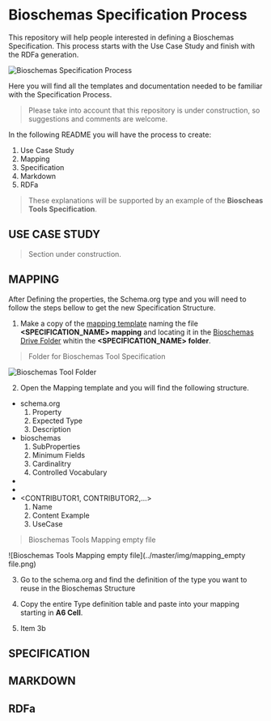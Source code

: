 # Bioschemas Specification Process
This repository will help people interested in defining a Bioschemas Specification. This process starts with the Use Case Study and finish with the RDFa generation.

![Bioschemas Specification Process](../master/img/specification_process.jpg)

Here you will find all the templates and documentation needed to be familiar with the Specification Process.
>Please take into account that this repository is under construction, so suggestions and comments are welcome.

In the following README you will have the process to create:
1. Use Case Study
1. Mapping
1. Specification
1. Markdown
1. RDFa

>These explanations will be supported by an example of the **Bioscheas Tools Specification**.

## USE CASE STUDY
> Section under construction.

## MAPPING

After Defining the properties, the Schema.org type and you will need to follow the steps bellow to get the new Specification Structure.

1. Make a copy of the [mapping template](https://drive.google.com/open?id=0Bw_p-HKWUjHoQ2RkUUthWVd3RG8) naming the file **<SPECIFICATION_NAME> mapping** and locating it in the [Bioschemas Drive Folder](https://drive.google.com/open?id=0Bw_p-HKWUjHoNThZOWNKbGhOODg) whitin the **<SPECIFICATION_NAME> folder**.
> Folder for Bioschemas Tool Specification

![Bioschemas Tool Folder](../master/img/specification_folder.png)

2. Open the Mapping template and you will find the following structure.

+ schema.org
  1. Property
  1. Expected Type
  1. Description
+ bioschemas
  1. SubProperties
  1. Minimum Fields
  1. Cardinalitry	
  1. Controlled Vocabulary
+ <USE CASE NAME...>
+ <USE CASE URL...>
+ <CONTRIBUTOR1, CONTRIBUTOR2,...>
  1. Name	
  1. Content Example
  1. UseCase

>Bioschemas Tools Mapping empty file

![Bioschemas Tools Mapping empty file](../master/img/mapping_empty file.png)

3. Go to the schema.org and find the definition of the type you want to reuse in the Bioschemas Structure

4. Copy the entire Type definition table and paste into your mapping starting in **A6 Cell**.
5. Item 3b
## SPECIFICATION

## MARKDOWN

## RDFa



